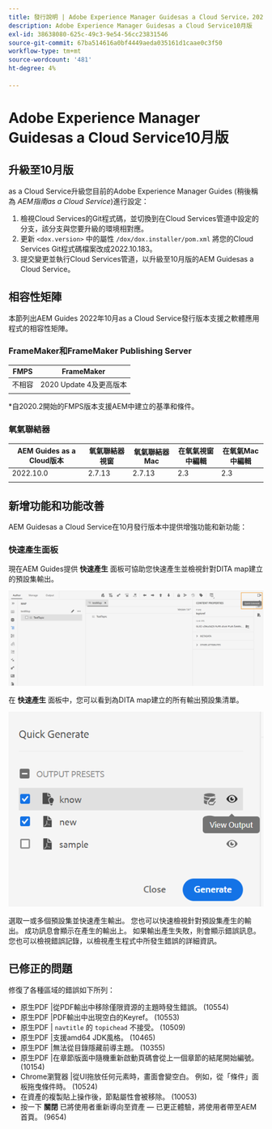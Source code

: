 ```yaml
---
title: 發行說明 | Adobe Experience Manager Guidesas a Cloud Service，2022年10月發行
description: Adobe Experience Manager Guidesas a Cloud Service10月版
exl-id: 38638080-625c-49c3-9e54-56cc23831546
source-git-commit: 67ba514616a0bf4449aeda035161d1caae0c3f50
workflow-type: tm+mt
source-wordcount: '481'
ht-degree: 4%

---
```


# Adobe Experience Manager Guidesas a Cloud Service10月版

## 升級至10月版

as a Cloud Service升級您目前的Adobe Experience Manager Guides (稍後稱為 *AEM指南as a Cloud Service*)進行設定：
1. 檢視Cloud Services的Git程式碼，並切換到在Cloud Services管道中設定的分支，該分支與您要升級的環境相對應。
1. 更新 `<dox.version>` 中的屬性 `/dox/dox.installer/pom.xml` 將您的Cloud Services Git程式碼檔案改成2022.10.183。
1. 提交變更並執行Cloud Services管道，以升級至10月版的AEM Guidesas a Cloud Service。

## 相容性矩陣

本節列出AEM Guides 2022年10月as a Cloud Service發行版本支援之軟體應用程式的相容性矩陣。

### FrameMaker和FrameMaker Publishing Server

| FMPS | FrameMaker |
| --- | --- |
| 不相容 | 2020 Update 4及更高版本 |
|  |  |

*自2020.2開始的FMPS版本支援AEM中建立的基準和條件。

### 氧氣聯結器

| AEM Guides as a Cloud版本 | 氧氣聯結器視窗 | 氧氣聯結器Mac | 在氧氣視窗中編輯 | 在氧氣Mac中編輯 |
| --- | --- | --- | --- | --- |
| 2022.10.0 | 2.7.13 | 2.7.13 | 2.3 | 2.3 |
|  |  |  |  |


## 新增功能和功能改善

AEM Guidesas a Cloud Service在10月發行版本中提供增強功能和新功能：


### 快速產生面板

現在AEM Guides提供 **快速產生** 面板可協助您快速產生並檢視針對DITA map建立的預設集輸出。

![「快速產生」圖示](assets/quick-generate-icon.png)

在 **快速產生** 面板中，您可以看到為DITA map建立的所有輸出預設集清單。

![快速產生面板](assets/quick-generate-panel.png)

選取一或多個預設集並快速產生輸出。 您也可以快速檢視針對預設集產生的輸出。 成功訊息會顯示在產生的輸出上。 如果輸出產生失敗，則會顯示錯誤訊息。 您也可以檢視錯誤記錄，以檢視產生程式中所發生錯誤的詳細資訊。


## 已修正的問題

修復了各種區域的錯誤如下所列：

* 原生PDF |從PDF輸出中移除僅限資源的主題時發生錯誤。 (10554)
* 原生PDF |PDF輸出中出現空白的Keyref。 (10553)
* 原生PDF | `navtitle` 的 `topichead` 不接受。 (10509)
* 原生PDF |支援amd64 JDK風格。 (10465)
* 原生PDF |無法從目錄隱藏前導主題。 (10355)
* 原生PDF |在章節版面中隨機重新啟動頁碼會從上一個章節的結尾開始編號。 (10154)
* Chrome瀏覽器 |從UI拖放任何元素時，畫面會變空白。 例如，從「條件」面板拖曳條件時。 (10524)
* 在資產的複製貼上操作後，節點屬性會被移除。 (10053)
* 按一下  **關閉** 已將使用者重新導向至資產 — 已更正體驗，將使用者帶至AEM首頁。 (9654)
